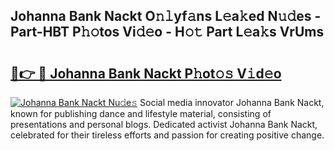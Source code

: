 ## Johanna Bank Nackt O𝚗𝚕yf𝚊ns L𝚎a𝚔ed N𝚞𝚍es - Part-HBT P𝚑𝚘tos Vi𝚍𝚎o - H𝚘𝚝 Part L𝚎a𝚔s VrUms

# <h2><a href="http://kfblu9j.oniu.top/?m=Johanna+Bank+Nackt">🔗👉 🔴 Johanna Bank Nackt P𝚑ot𝚘𝚜 V𝚒d𝚎o</a></h2>

[![Johanna Bank Nackt Nu𝚍e𝚜](https://i.imgur.com/0qMVB7G.gif)](http://kfblu9j.oniu.top/?m=Johanna+Bank+Nackt)
Social media innovator Johanna Bank Nackt, known for publishing dance and lifestyle material, consisting of presentations and personal blogs. Dedicated activist Johanna Bank Nackt, celebrated for their tireless efforts and passion for creating positive change.  
